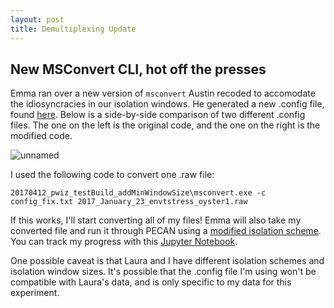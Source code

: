 ```yaml
---
layout: post
title: Demultiplexing Update
---
```


## New MSConvert CLI, hot off the presses

Emma ran over a new version of `msconvert` Austin recoded to accomodate the idiosyncracies in our isolation windows. He generated a new .config file, found [here](https://github.com/RobertsLab/project-oyster-oa/blob/master/analyses/DNR_MSConvert_20170412/config_fix_20170413.txt). Below is a side-by-side comparison of two different .config files. The one on the left is the original code, and the one on the right is the modified code. 

![unnamed](https://cloud.githubusercontent.com/assets/22335838/25025335/b70a5d36-2056-11e7-9232-4a4ac436e04f.png)

I used the following code to convert one .raw file:

```
20170412_pwiz_testBuild_addMinWindowSize\msconvert.exe -c config_fix.txt 2017_January_23_envtstress_oyster1.raw
```

If this works, I'll start converting all of my files! Emma will also take my converted file and run it through PECAN using a [modified isolation scheme](https://github.com/RobertsLab/project-oyster-oa/blob/master/analyses/DNR_MSConvert_20170412/2017_January_23_envtstress_oyster1_isoscheme.txt). You can track my progress with this [Jupyter Notebook](https://github.com/RobertsLab/project-oyster-oa/blob/master/notebooks/2017-04-12-Demultiplex-Raw-Files.ipynb).

One possible caveat is that Laura and I have different isolation schemes and isolation window sizes. It's possible that the .config file I'm using won't be compatible with Laura's data, and is only specific to my data for this experiment.
